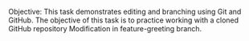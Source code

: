 Objective: This task demonstrates editing and branching using Git and GitHub.
The objective of this task is to practice working with a cloned GitHub repository
Modification in feature-greeting branch.
